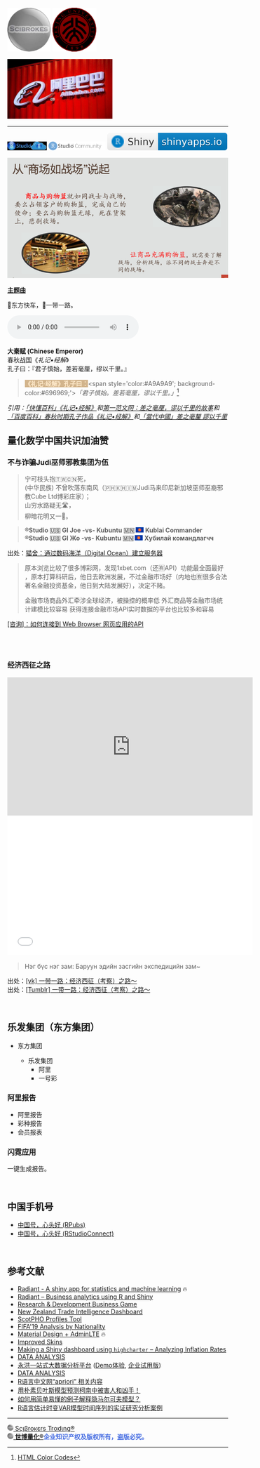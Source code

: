 
<img src='文艺坊图库/世博量化.png' height='100'> <img src='文艺坊图库/大秦赋 - 北京大学.png' height='100'>

<img src='文艺坊图库/alibaba1.jpg' width='240'>

---

[<img src='文艺坊图库/RStudioCloud.png' height='20'>](https://rstudio.cloud) [<img src='文艺坊图库/RStudioCom2.png' height='20'>](https://community.rstudio.com/new-topic?category=shiny&tags=shiny) [![](文艺坊图库/shiny-badge.svg)](https://www.shinyapps.io) 

<img src='文艺坊图库/商场如战场.png' width='560'>

[**主题曲**](https://github.com/englianhu/report/discussions)

🚄东方快车，🚄一带一路。

<audio controls loop autoplay src="文艺坊歌曲库/東方快車合唱團 Oriental Express - 紅紅青春敲呀敲 《黑松沙士》廣告主題曲.mp3" controls></audio>

**大秦赋 (Chinese Emperor)**<br>
春秋战国《*礼记•经解*》<br>
孔子曰：『君子慎始，差若毫厘，缪以千里。』

> <span style='color:#FFEBCD; background-color:#D2B48C;'>**《礼记·经解》孔子曰：**</span><span style='color:#A9A9A9'; background-color:#696969;'>*「君子慎始。差若毫厘，谬以千里。」*</span>[^1]

*引用：[「快懂百科」《礼记•经解》](https://www.baike.com/wikiid/2225522569881832051?view_id=2tt3iw3blkq000)和[第一范文网：差之毫厘，谬以千里的故事](https://www.diyifanwen.com/chengyu/liuziyishangchengyugushi/2010051523105152347092749890.htm)和[「百度百科」春秋时期孔子作品《礼记•经解》](https://baike.baidu.com/item/%E7%A4%BC%E8%AE%B0%C2%B7%E7%BB%8F%E8%A7%A3/2523092)和[「當代中國」差之毫釐 謬以千里](https://www.ourchinastory.com/zh/2962/%E5%B7%AE%E4%B9%8B%E6%AF%AB%E9%87%90%20%E8%AC%AC%E4%BB%A5%E5%8D%83%E9%87%8C)*

[^1]: [HTML Color Codes](https://html-color.codes)

## 量化数学中国共识加油赞

### 不与诈骗Judi巫师邪教集团为伍

> 宁可枝头抱🇹🇼🇨🇳死，<br> (中华民族)
不曾吹落东南风（🇵🇭🇰🇭🇮🇲Judi马来印尼新加坡巫师巫裔邪教Cube Ltd博彩庄家）；<br>
山穷水路疑无🛣，<br>
柳暗花明又一🌸。

> **®Studio 🇺🇸 GI Joe -vs- Kubuntu 🇲🇳 <img src='文艺坊图库/Asean.png' height='12'> Kublai Commander**<br>
**®Studio 🇺🇸 GI Жо -vs- Kubuntu 🇲🇳 <img src='文艺坊图库/Asean.png' height='12'> Хубилай командлагчч**<br>

出处：[猫舍：通过数码海洋（Digital Ocean）建立服务器](https://github.com/scibrokes/setup-centOS7-DO)

> 原本浏览比较了很多博彩网，发现1xbet.com（还🈶API）功能最全面最好 ，原本打算科研后，他日去欧洲发展，不过金融市场好（内地也🈶很多合法著名金融投资基金，他日到大陆发展好），决定不赌。
> 
> 金融市场商品外汇牵涉全球经济，被操控的概率低
外汇商品等金融市场统计建模比较容易
获得连接金融市场API实时数据的平台也比较多和容易

[[咨询]：如何连接到 Web Browser 网页应用的API](https://d.cosx.org/d/421872-web-browser-api/6)

<br><br>

### 经济西征之路

<iframe width="560" height="315" src="https://www.youtube.com/embed/XI4hl9F6wrE" title="YouTube video player" frameborder="0" allow="accelerometer; autoplay; clipboard-write; encrypted-media; gyroscope; picture-in-picture" allowfullscreen></iframe>

<iframe width="560" height="315" src="//player.bilibili.com/player.html?aid=981862346&bvid=BV1Vt4y1s7B3&cid=725422877&page=1" scrolling="no" border="0" frameborder="no" framespacing="0" allowfullscreen="true"></iframe>

> Нэг бүс нэг зам: Баруун эдийн засгийн экспедицийн зам~

出处：[[vk] 一带一路：经济西征（考察）之路～](https://vk.com/englianhu?w=wall611842020_104)<br>
出处：[[Tumblr] 一带一路：经济西征（考察）之路～](https://englianhu.tumblr.com/post/684806031267725312/%E4%B8%BA%E4%BB%80%E4%B9%88%E6%B8%B8%E6%88%8F%E5%BC%80%E5%8F%91%E5%95%86%E5%BE%88%E5%B0%91%E5%BC%80%E5%8F%91%E4%B8%AD%E5%9B%BD%E5%8E%86%E5%8F%B2%E4%B8%8A%E7%9A%84%E5%85%B6%E4%BB%96%E6%97%B6%E6%9C%9F-%E7%9F%A5%E4%B9%8E)

<br>

## 乐发集团（东方集团）

- 东方集团

  - 乐发集团
    - 阿里
    - 一号彩
    
### 阿里报告

- 阿里报告
- 彩种报告
- 会员报表

### 闪霓应用

一键生成报告。

<br>

## 中国手机号

- [中国号，心头好 (RPubs)](https://rpubs.com/englianhu/845478)
- [中国号，心头好 (RStudioConnect)](https://beta.rstudioconnect.com/connect/#/apps/7dd0a6c7-defc-4c82-9c99-8788bb95d7b0/access)

<br>

## 参考文献

- [Radiant - A shiny app for statistics and machine learning](https://shiny.rstudio.com/gallery/radiant.html) 🔥
- [Radiant – Business analytics using R and Shiny](https://radiant-rstats.github.io/docs/install.html)
- [Research & Development Business Game](https://shiny.rstudio.com/gallery/rd-business-game.html)
- [New Zealand Trade Intelligence Dashboard](https://shiny.rstudio.com/gallery/nz-trade-dash.html)
- [ScotPHO Profiles Tool](https://shiny.rstudio.com/gallery/scotpho-profiles.html)
- [FIFA'19 Analysis by Nationality](https://demo.appsilon.com/apps/fifa19/#!/country)
- [Material Design + AdminLTE](https://ducthanhnguyen.github.io/MaterialAdminLTE/index3.html) 🔥
- [Improved Skins](https://rinterface.github.io/shinydashboardPlus/articles/more-skins.html)
- [Making a Shiny dashboard using `highcharter` – Analyzing Inflation Rates](https://datascienceplus.com/making-a-shiny-dashboard-using-highcharter-analyzing-inflation-rates)
- [DATA ANALYSIS](https://rpubs.com/Author_Nasila18/836843)
- [永洪一站式大数据分析平台](https://www.yonghongtech.com) ([Demo体验](http://public.yonghongtech.com/bi/?au_act=login&adminv=demo&passv=Yonghong123), [企业试用版](https://www.yonghongtech.com/al/zhuce/index.html?module=shiyong&column=))
- [DATA ANALYSIS](https://rpubs.com/Author_Nasila18/836843)
- [R语言中文网“apriori” 相关内容](https://www.r-china.net/search.php?mod=forum&searchid=23&orderby=lastpost&ascdesc=desc&searchsubmit=yes&kw=apriori)
- [用朴素贝叶斯模型预测柯南中被害人和凶手！](https://gist.github.com/baymaxium/0357d4e9b1d365475659f7f55f851150)
- [如何用简单易懂的例子解释隐马尔可夫模型？](https://www.zhihu.com/question/20962240)
- [R语言估计时变VAR模型时间序列的实证研究分析案例](http://tecdat.cn/r%e8%af%ad%e8%a8%80%e4%bc%b0%e8%ae%a1%e6%97%b6%e5%8f%98var%e6%a8%a1%e5%9e%8b%e6%97%b6%e9%97%b4%e5%ba%8f%e5%88%97%e7%9a%84%e5%ae%9e%e8%af%81%e7%a0%94%e7%a9%b6%e5%88%86%e6%9e%90%e6%a1%88%e4%be%8b)

---

[<img src="文艺坊图库/Scibrokes.png" height="14"/> Sςιβrοκεrs Trαdιηg®](http://www.scibrokes.com)<br>
<span style='color:RoyalBlue'>**[<img src="文艺坊图库/Scibrokes.png" height="14"/> 世博量化®](http://www.scibrokes.com)企业知识产权及版权所有，盗版必究。**</span>

